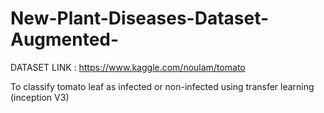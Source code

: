 # New-Plant-Diseases-Dataset-Augmented-

DATASET LINK : https://www.kaggle.com/noulam/tomato

To classify tomato leaf as infected or non-infected using transfer learning (inception V3)
